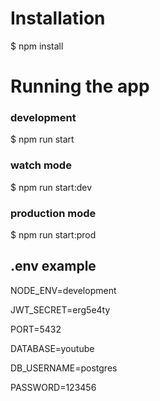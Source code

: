 # Installation
$ npm install

# Running the app
### development
$ npm run start

### watch mode
$ npm run start:dev

### production mode
$ npm run start:prod

## .env example
<p>NODE_ENV=development</p>
<p>JWT_SECRET=erg5e4ty</p>
<p>PORT=5432</p>
<p>DATABASE=youtube</p>
<p>DB_USERNAME=postgres</p>
<p>PASSWORD=123456</p>
